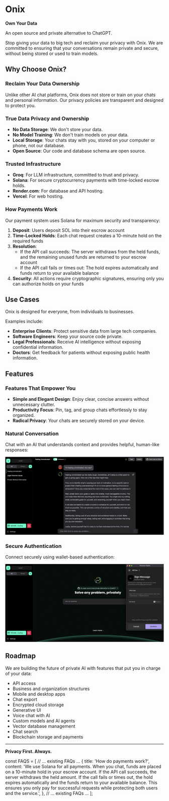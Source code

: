 # Onix

**Own Your Data**

An open source and private alternative to ChatGPT.

Stop giving your data to big tech and reclaim your privacy with Onix. We are committed to ensuring that your conversations remain private and secure, without being stored or used to train models.

## Why Choose Onix?

### Reclaim Your Data Ownership

Unlike other AI chat platforms, Onix does not store or train on your chats and personal information. Our privacy policies are transparent and designed to protect you.

### True Data Privacy and Ownership

- **No Data Storage**: We don't store your data.
- **No Model Training**: We don't train models on your data.
- **Local Storage**: Your chats stay with you, stored on your computer or phone, not our database.
- **Open Source**: Our code and database schema are open source.

### Trusted Infrastructure

- **Groq**: For LLM infrastructure, committed to trust and privacy.
- **Solana**: For secure cryptocurrency payments with time-locked escrow holds.
- **Render.com**: For database and API hosting.
- **Vercel**: For web hosting.

### How Payments Work

Our payment system uses Solana for maximum security and transparency:

1. **Deposit**: Users deposit SOL into their escrow account
2. **Time-Locked Holds**: Each chat request creates a 10-minute hold on the required funds
3. **Resolution**:
   - If the API call succeeds: The server withdraws from the held funds, and the remaining unused funds are returned to your escrow account
   - If the API call fails or times out: The hold expires automatically and funds return to your available balance
4. **Security**: All actions require cryptographic signatures, ensuring only you can authorize holds on your funds

## Use Cases

Onix is designed for everyone, from individuals to businesses.

Examples include:

- **Enterprise Clients**: Protect sensitive data from large tech companies.
- **Software Engineers**: Keep your source code private.
- **Legal Professionals**: Receive AI intelligence without exposing confidential information.
- **Doctors**: Get feedback for patients without exposing public health information.

## Features

### Features That Empower You

- **Simple and Elegant Design**: Enjoy clear, concise answers without unnecessary clutter.
- **Productivity Focus**: Pin, tag, and group chats effortlessly to stay organized.
- **Radical Privacy**: Your chats are securely stored on your device.

### Natural Conversation

Chat with an AI that understands context and provides helpful, human-like responses:

![Chat Example](https://raw.githubusercontent.com/marketstandard/onix/refs/heads/main/public/images/chat-example.png)

### Secure Authentication

Connect securely using wallet-based authentication:

![Wallet Verification](https://raw.githubusercontent.com/marketstandard/onix/refs/heads/main/public/images/verify-wallet.png)

## Roadmap

We are building the future of private AI with features that put you in charge of your data:

- API access
- Business and organization structures
- Mobile and desktop apps
- Chat export
- Encrypted cloud storage
- Generative UI
- Voice chat with AI
- Custom models and AI agents
- Vector database management
- Chat search
- Blockchain storage and payments

---

**Privacy First. Always.**

const FAQS = [
// ... existing FAQs ...
{
title: 'How do payments work?',
content:
'We use Solana for all payments. When you chat, funds are placed on a 10-minute hold in your escrow account. If the API call succeeds, the server withdraws the held amount. If the call fails or times out, the hold expires automatically and the funds return to your available balance. This ensures you only pay for successful requests while protecting both users and the service.',
},
// ... existing FAQs ...
];
